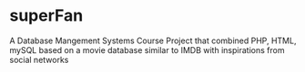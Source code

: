# superFan
A Database Mangement Systems Course Project that combined PHP, HTML, mySQL based on a movie database similar to IMDB with inspirations from social networks
